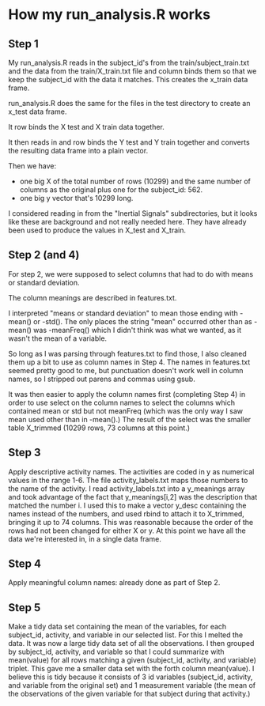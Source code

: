 How my run_analysis.R works
===========================

Step 1
------
My run_analysis.R reads in the subject_id's from the train/subject_train.txt and the data from the train/X_train.txt file and column binds them so that we keep the subject_id with the data it matches.  This creates the x_train data frame.

run_analysis.R does the same for the files in the test directory to create an x_test data frame. 

It row binds the X test and X train data together.

It then reads in and row binds the Y test and Y train together and converts the resulting data frame into a plain vector.

Then we have:

* one big X  of the total number of rows (10299) and the same number of columns as the original plus one for the subject_id: 562.
* one big y vector that's 10299 long.


I considered reading in from the "Inertial Signals" subdirectories,
but it looks like these are background and not really needed here.  They have already been used to produce the values in X_test and X_train.


Step 2 (and 4)
------

For step 2, we were supposed to select columns that had to do with means or standard deviation.

The column meanings are described in features.txt.

I interpreted "means or standard deviation" to mean those ending with -mean() or -std(). The only places the string "mean" occurred other than as -mean() was -meanFreq() which I didn't think was what we wanted, as it wasn't the mean of a variable.
 
So long as I was parsing through features.txt to find those, I also cleaned them up a bit to use as column names in Step 4.  The names in features.txt seemed pretty good to me, but punctuation doesn't work well in column names, so I stripped out parens and commas using gsub.

It was then easier to apply the column names first (completing Step 4) in order to use select on the column names to select the columns which contained mean or std but not meanFreq (which was the only way I saw mean used other than in -mean().)  The result of the select was the smaller table X_trimmed (10299 rows, 73 columns at this point.)


Step 3
------

Apply descriptive activity names.  The activities are coded in y as numerical values in the range 1-6. The file activity_labels.txt maps those numbers to the name of the activity.  I read activity_labels.txt into a y_meanings array and took advantage of the fact that y_meanings[i,2] was the description that matched the number i.  I used this to make a vector y_desc containing the names instead of the numbers, and used rbind to attach it to X_trimmed, bringing it up to 74 columns.  This was reasonable because the order of the rows had not been changed for either X or y.  At this point we have all the data we're interested in, in a single data frame.

Step 4
------

Apply meaningful column names: already done as part of Step 2.

Step 5
------

Make a tidy data set containing the mean of the variables, for each subject_id, activity, and variable in our selected list.  For this I melted the data.  It was now a large tidy data set of all the observations.  I then grouped by subject_id, activity, and variable so that I could summarize with mean(value) for all rows matching a given (subject_id, activity, and variable) triplet.  This gave me a smaller data set with the forth column mean(value).  I believe this is tidy because it consists of 3 id variables (subject_id, activity, and variable from the original set) and 1 measurement variable (the mean of the observations of the given variable for that subject during that activity.)

 

